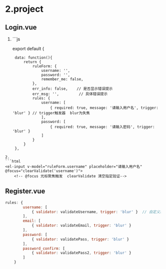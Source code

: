# 2.project

## Login.vue

1. \`\`\`js

   export default {

   ```text
    data: function(){
        return {
            ruleForm: {
                username: '',
                password: '',
                remember_me: false,
            },
            err_info: false,    // 是否显示错误提示
            err_msg: '',         // 具体错误提示
            rules: {
                username: [
                    { required: true, message: '请输入用户名', trigger: 'blur' } // trigger触发器  blur为失焦
                ],
                password: [
                    { required: true, message: '请输入密码', trigger: 'blur' }
                ]
            }
        }
    },
   ```

```text
2. 
```html
<el-input v-model="ruleForm.username" placeholder="请输入用户名" @focus="clearValidate('username')">
    <!-- @focus 光标聚焦触发  clearValidate 清空指定验证-->
```

## Register.vue

```javascript
rules: {
        username: [
            { validator: validateUsername, trigger: 'blur' }  // 自定义校验方法
        ],
        email: [
            { validator: validateEmail, trigger: 'blur' }
        ],
        password: [
            { validator: validatePass, trigger: 'blur' }
        ],
        password_confirm: [
            { validator: validatePass2, trigger: 'blur' }
        ]
    }
```

